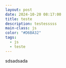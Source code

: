 ```yaml
---
layout: post
date: 2024-10-20 08:17:00
title: teste
description: testesssss
main-class: js
color: "#D6BA32"
tags:
  - js
  - teste
---
```

sdsadsada
